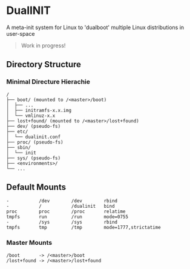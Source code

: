 # DualINIT

A meta-init system for Linux to 'dualboot' multiple Linux distributions in user-space

> Work in progress!

## Directory Structure

### Minimal Directure Hierachie

```
/
├── boot/ (mounted to /<master>/boot)
│  ├── ...
│  ├── initramfs-x.x.img
│  └── vmlinuz-x.x
├── lost+found/ (mounted to /<master>/lost+found)
├── dev/ (pseudo-fs)
├── etc/
│  └── dualinit.conf
├── proc/ (pseudo-fs)
├── sbin/
│  └── init
├── sys/ (pseudo-fs)
├── <environments>/
└── ...
```

## Default Mounts

```
-           /dev        /dev        rbind
-           /           /dualinit   bind
proc        proc        /proc       relatime
tmpfs       run         /run        mode=0755
-           /sys        /sys        rbind
tmpfs       tmp         /tmp        mode=1777,strictatime
```

### Master Mounts

```
/boot       -> /<master>/boot
/lost+found -> /<master>/lost+found
```
